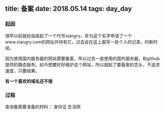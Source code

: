 title: 备案
date: 2018.05.14
tags: day_day
---

### 起因

很早以前就给自级起了一个代号xiangry，并为这个名字申请了一个www.xiangry.com的网址并持有它。过去会在这上面写一些个人的记录，时断时续。

因为使用国内服务器的网站需要备案，所以过去一直使用的国外服务器，和github提供的静态服务。如今想要好好维护这个网站，所以就起了要备案的念头，不追求速度，只要结果。

__有一个喜欢的域名还不错__

### 过程

查询备案要准备的材料：
身份证
生活照
